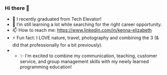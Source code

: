 ### Hi there 👋

<!--
**Kenna-Elizabeth/Kenna-Elizabeth** is a ✨ _special_ ✨ repository because its `README.md` (this file) appears on your GitHub profile.

Here are some ideas to get you started:
-->
- 🔭 I recently graduated from Tech Elevator!
- 🌱 I’m still learning a lot while searching for the right career opportunity.
- 📫 How to reach me: https://www.linkedin.com/in/kenna-elizabeth
- ⚡ Fun fact: I LOVE nature, travel, photography and combining the 3 (& did that professionally for a bit previously).
- - ✨ I'm excited to combine my communication, teaching, customer service, and group management skills with my newly learned programming education!

